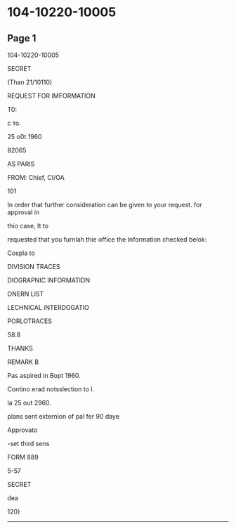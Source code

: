 # 104-10220-10005

## Page 1

104-10220-10005

SECRET

(Than 21/10110)

REQUEST FOR IMFORMATION

T0:

с то.

25 o0t 1960

82065

AS PARIS

FROM: Chief, CI/OA

101

In order that further consideration can be given to your request. for approval in

thio case, It to

requested that you furnlah thie office the Information checked belok:

Cospla to

DIVISION TRACES

DIOGRAPNIC INFORMATIDN

ONERN LIST

LECHNICAL iNTERDOGATIO

PORLOTRACES

S8.8

THANKS

REMARK В

Pas aspired in Bopt 1960.

Contino erad notsslection to l.

la 25 out 2960.

plans sent externion of pal fer 90 daye

Approvato

-set third sens

FORM 889

5-57

SECRET

dea

120}

---

